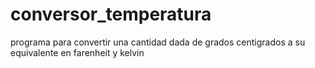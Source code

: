 # conversor_temperatura
programa para convertir una cantidad dada de grados centigrados a su equivalente en farenheit y kelvin
